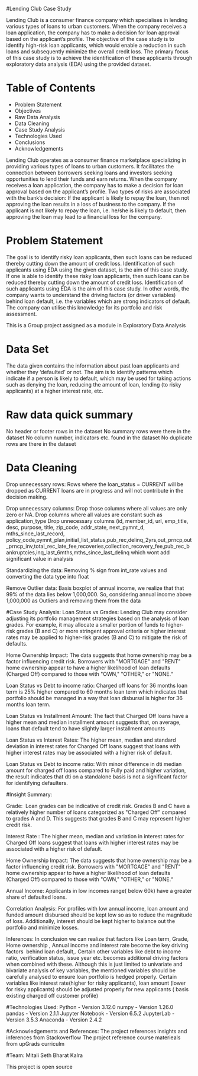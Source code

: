 #Lending Club Case Study

Lending Club is a consumer finance company which specialises in lending various types of loans to urban customers. When the company receives a loan application, the company has to make a decision for loan approval based on the applicant’s profile. The objective of the case study is to identify high-risk loan applicants, which would enable a reduction in such loans and subsequently minimize the overall credit loss. The primary focus of this case study is to achieve the identification of these applicants through exploratory data analysis (EDA) using the provided dataset.


# Table of Contents

* Problem Statement
* Objectives
* Raw Data Analysis
* Data Cleaning
* Case Study Analysis
* Technologies Used
* Conclusions
* Acknowledgements



Lending Club operates as a consumer finance marketplace specializing in providing various types of loans to urban customers. It facilitates the connection between borrowers seeking loans and investors seeking opportunities to lend their funds and earn returns. When the company receives a loan application, the company has to make a decision for loan approval based on the applicant’s profile. Two types of risks are associated with the bank’s decision:
If the applicant is likely to repay the loan, then not approving the loan results in a loss of business to the company.
If the applicant is not likely to repay the loan, i.e. he/she is likely to default, then approving the loan may lead to a financial loss for the company.

# Problem Statement

The goal is to identify risky loan applicants, then such loans can be reduced thereby cutting down the amount of credit loss. Identification of such applicants using EDA using the given dataset, is the aim of this case study.
If one is able to identify these risky loan applicants, then such loans can be reduced thereby cutting down the amount of credit loss. Identification of such applicants using EDA is the aim of this case study.
In other words, the company wants to understand the driving factors (or driver variables) behind loan default, i.e. the variables which are strong indicators of default. The company can utilise this knowledge for its portfolio and risk assessment.

This is a Group project assigned as a module in Exploratory Data Analysis


# Data Set
The data given contains the information about past loan applicants and whether they ‘defaulted’ or not. The aim is to identify patterns which indicate if a person is likely to default, which may be used for taking actions such as denying the loan, reducing the amount of loan, lending (to risky applicants) at a higher interest rate, etc.

# Raw data quick summary
No header or footer rows in the dataset
No summary rows were there in the dataset
No column number, indicators etc. found in the dataset
No duplicate rows are there in the dataset


# Data Cleaning
Drop unnecessary rows:
Rows where the loan_status = CURRENT will be dropped as CURRENT loans are in progress and will not contribute in the decision making.

Drop unnecessary columns:
Drop those columns where all values are only zero or NA.
Drop columns where all values are constant such as application_type
Drop unnecessary columns (id, member_id, url, emp_title, desc, purpose, title,  zip_code, addr_state, next_pymnt_d, mths_since_last_record, policy_code,pymnt_plan,initial_list_status,pub_rec,delinq_2yrs,out_prncp,out_prncp_inv,total_rec_late_fee,recoveries,collection_recovery_fee,pub_rec_bankruptcies,inq_last_6mths,mths_since_last_delinq which wont add significant value in analysis

Standardizing the data:
Removing % sign from int_rate values and converting the data type into float 

Remove Outlier data:
Basis boxplot of annual income, we realize that that 99% of the data lies below 1,000,000. So, considering annual income above 1,000,000 as Outliers and removing them from the data



#Case Study Analysis:
Loan Status vs Grades: Lending Club may consider adjusting its portfolio management strategies based on the analysis of loan grades. For example, it may allocate a smaller portion of funds to higher-risk grades (B and C) or more stringent approval criteria or higher interest rates may be applied to higher-risk grades (B and C) to mitigate the risk of defaults.

Home Ownership Impact: The data suggests that home ownership may be a factor influencing credit risk. Borrowers with "MORTGAGE" and "RENT" home ownership appear to have a higher likelihood of loan defaults (Charged Off) compared to those with "OWN," "OTHER," or "NONE.“

Loan Status vs Debt to income ratio: Charged off loans for 36 months loan term is 25% higher compared to 60 months loan term which indicates that portfolio should be managed in a way that loan disbursal is higher for 36 months loan term.

Loan Status vs Installment Amount: The fact that Charged Off loans have a higher mean and median installment amount suggests that, on average, loans that default tend to have slightly larger installment amounts

Loan Status vs Interest Rates: The higher mean, median and standard deviation in interest rates for Charged Off loans suggest that loans with higher interest rates may be associated with a higher risk of default. 

Loan Status vs Debt to income ratio: With minor difference in dti median amount for charged off loans compared to Fully paid and higher variation, the result indicates that dti on a standalone basis is not a significant factor for identifying defaulters.



#Insight Summary:

Grade:  Loan grades can be indicative of credit risk. Grades B and C have a relatively higher number of loans categorized as "Charged Off" compared to grades A and D. This suggests that grades B and C may represent higher credit risk.

Interest Rate : The higher mean, median and variation in interest rates for Charged Off loans suggest that loans with higher interest rates may be associated with a higher risk of default. 

Home Ownership Impact: The data suggests that home ownership may be a factor influencing credit risk. Borrowers with "MORTGAGE" and "RENT" home ownership appear to have a higher likelihood of loan defaults (Charged Off) compared to those with "OWN," "OTHER," or "NONE.“

Annual Income: Applicants in low incomes range( below 60k) have a greater share of defaulted loans.

Correlation Analysis: For profiles with low annual income, loan amount and funded amount disbursed should be kept low so as to reduce the magnitude of loss. Additionally, interest should be kept higher to balance out the portfolio and minimize losses.

Inferences:
In conclusion we can realize that factors like Loan term, Grade, Home ownership , Annual income and interest rate become the key driving factors  behind loan default,. Certain other variables like debt to income ratio, verification status, issue year etc. becomes additional driving factors when combined with these. Although this is just limited to univariate and bivariate analysis of key variables, the mentioned variables should be carefully analysed to ensure loan portfolio is hedged properly. Certain variables like interest rate(higher for risky applicants), loan amount (lower for risky applicants) should be adjusted properly for new applicants ( basis existing charged off customer profile)



#Technologies Used:
Python - Version 3.12.0
numpy - Version 1.26.0
pandas - Version 2.1.1
Jupyter Notebook - Version 6.5.2
JupyterLab - Version 3.5.3
Anaconda - Version 2.4.2


#Acknowledgements and References:
The project references insights and inferences from Stackoverflow
The project reference course materieals from upGrads curriculm


#Team:
Mitali Seth
Bharat Kalra

This project is open source

